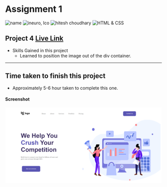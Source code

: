 # Assignment 1

![name](https://img.shields.io/badge/Omkar--Gujja-OG)
![ineuro, lco](https://img.shields.io/badge/iNeuron-LCO-green)
![hitesh choudhary](https://img.shields.io/badge/Hitesh--Choudhary-Full--stack--JS--bootcamp-red)
![HTML & CSS](https://img.shields.io/badge/HTML-CSS-orange)

## Project 4 [Live Link](https://digital-marketing-og.netlify.app)

-   Skills Gained in this project
    -   Learned to position the image out of the div container.

---

## Time taken to finish this project

-   Approximately 5-6 hour taken to complete this one.

#### Screenshot

![Desktop](./ss/preview.png)
